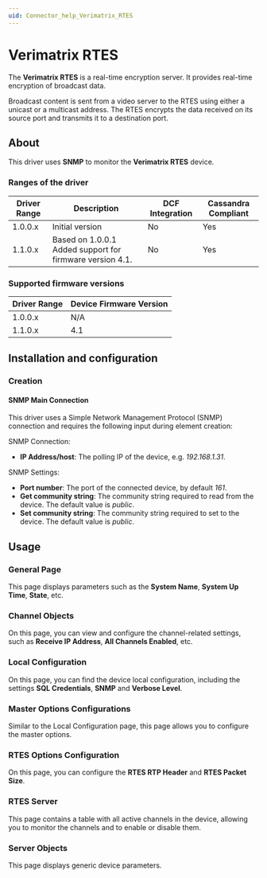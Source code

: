 ```yaml
---
uid: Connector_help_Verimatrix_RTES
---
```


# Verimatrix RTES

The **Verimatrix RTES** is a real-time encryption server. It provides real-time encryption of broadcast data.

Broadcast content is sent from a video server to the RTES using either a unicast or a multicast address. The RTES encrypts the data received on its source port and transmits it to a destination port.

## About

This driver uses **SNMP** to monitor the **Verimatrix RTES** device.

### Ranges of the driver

| **Driver Range** | **Description**                                          | **DCF Integration** | **Cassandra Compliant** |
|------------------|----------------------------------------------------------|---------------------|-------------------------|
| 1.0.0.x          | Initial version                                          | No                  | Yes                     |
| 1.1.0.x          | Based on 1.0.0.1 Added support for firmware version 4.1. | No                  | Yes                     |

### Supported firmware versions

| **Driver Range** | **Device Firmware Version** |
|------------------|-----------------------------|
| 1.0.0.x          | N/A                         |
| 1.1.0.x          | 4.1                         |

## Installation and configuration

### Creation

#### SNMP Main Connection

This driver uses a Simple Network Management Protocol (SNMP) connection and requires the following input during element creation:

SNMP Connection:

- **IP Address/host**: The polling IP of the device, e.g. *192.168.1.31*.

SNMP Settings:

- **Port number**: The port of the connected device, by default *161*.
- **Get community string**: The community string required to read from the device. The default value is *public*.
- **Set community string**: The community string required to set to the device. The default value is *public*.

## Usage

### General Page

This page displays parameters such as the **System Name**, **System Up Time**, **State**, etc.

### Channel Objects

On this page, you can view and configure the channel-related settings, such as **Receive IP Address**, **All Channels Enabled**, etc.

### Local Configuration

On this page, you can find the device local configuration, including the settings **SQL Credentials**, **SNMP** and **Verbose Level**.

### Master Options Configurations

Similar to the Local Configuration page, this page allows you to configure the master options.

### RTES Options Configuration

On this page, you can configure the **RTES RTP Header** and **RTES Packet Size**.

### RTES Server

This page contains a table with all active channels in the device, allowing you to monitor the channels and to enable or disable them.

### Server Objects

This page displays generic device parameters.
